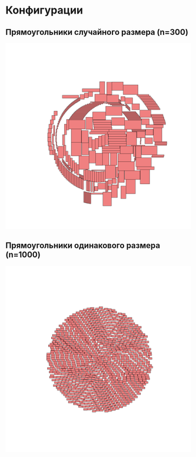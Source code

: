 ﻿# Конфигурации

## Прямоугольники случайного размера (n=300)

![Pic2](random.png)

## Прямоугольники одинакового размера (n=1000)

![Pic2](simple.png)
